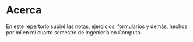 # Acerca

En este repertorio subiré las notas, ejercicios, formularios y demás, hechos por mí en mi cuarto semestre de Ingeniería en Cómputo.
